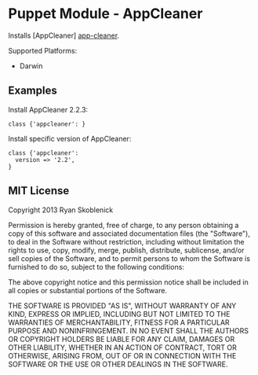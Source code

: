 Puppet Module - AppCleaner
==========================

Installs [AppCleaner] [app-cleaner].

[app-cleaner]: http://www.freemacsoft.net/appcleaner/

Supported Platforms:

- Darwin

Examples
--------

Install AppCleaner 2.2.3:

```
class {'appcleaner': }
```

Install specific version of AppCleaner:

```
class {'appcleaner':
  version => '2.2',
}
```

MIT License
-----------

Copyright 2013 Ryan Skoblenick

Permission is hereby granted, free of charge, to any person obtaining a copy
of this software and associated documentation files (the "Software"), to deal
in the Software without restriction, including without limitation the rights
to use, copy, modify, merge, publish, distribute, sublicense, and/or sell
copies of the Software, and to permit persons to whom the Software is
furnished to do so, subject to the following conditions:

The above copyright notice and this permission notice shall be included in
all copies or substantial portions of the Software.

THE SOFTWARE IS PROVIDED "AS IS", WITHOUT WARRANTY OF ANY KIND, EXPRESS OR
IMPLIED, INCLUDING BUT NOT LIMITED TO THE WARRANTIES OF MERCHANTABILITY,
FITNESS FOR A PARTICULAR PURPOSE AND NONINFRINGEMENT. IN NO EVENT SHALL THE
AUTHORS OR COPYRIGHT HOLDERS BE LIABLE FOR ANY CLAIM, DAMAGES OR OTHER
LIABILITY, WHETHER IN AN ACTION OF CONTRACT, TORT OR OTHERWISE, ARISING FROM,
OUT OF OR IN CONNECTION WITH THE SOFTWARE OR THE USE OR OTHER DEALINGS IN
THE SOFTWARE.
